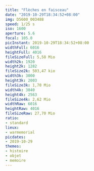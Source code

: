 ```yaml
---
title: "Flèches en faisceau"
date: "2019-10-29T18:34:52+08:00"
img: D5600_003488
speed: 1/25 s
iso: 1600
aperture: 5.6
focal: 105.0
picInstant: 2019-10-29T18:34:52+08:00
widthFull: 6016
heightFull: 4016
fileSizeFull: 5,58 Mio
width2k: 1920
height2k: 1282
fileSize2k: 503,47 kio
width3k: 3000
height3k: 2003
fileSize3k: 1,70 Mio
width4k: 3840
height4k: 2563
fileSize4k: 2,62 Mio
widthRaw: 6016
heightRaw: 4016
fileSizeRaw: 27,70 Mio
ratio:
- standard
lieux:
- warmemorial
picdates:
- 2019-10-29
themes:
- histoire
- objet
- memoire
---
```


